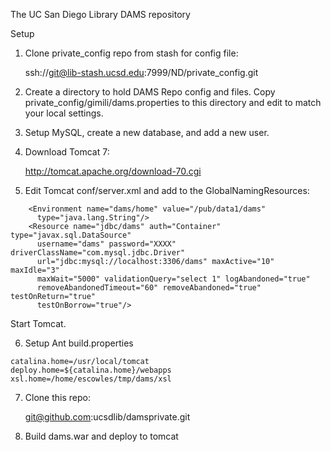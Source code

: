 The UC San Diego Library DAMS repository

Setup

1. Clone private_config repo from stash for config file:

    ssh://git@lib-stash.ucsd.edu:7999/ND/private_config.git

2. Create a directory to hold DAMS Repo config and files.  Copy private_config/gimili/dams.properties to this directory and edit to match your local settings.

3. Setup MySQL, create a new database, and add a new user.

4. Download Tomcat 7:

    http://tomcat.apache.org/download-70.cgi

5. Edit Tomcat conf/server.xml and add to the GlobalNamingResources:

```
    <Environment name="dams/home" value="/pub/data1/dams"
      type="java.lang.String"/>
    <Resource name="jdbc/dams" auth="Container" type="javax.sql.DataSource"
      username="dams" password="XXXX" driverClassName="com.mysql.jdbc.Driver"
      url="jdbc:mysql://localhost:3306/dams" maxActive="10" maxIdle="3"
      maxWait="5000" validationQuery="select 1" logAbandoned="true"
      removeAbandonedTimeout="60" removeAbandoned="true" testOnReturn="true"
      testOnBorrow="true"/>
```

   Start Tomcat.

6. Setup Ant build.properties

```
catalina.home=/usr/local/tomcat
deploy.home=${catalina.home}/webapps
xsl.home=/home/escowles/tmp/dams/xsl
```

7. Clone this repo:

    git@github.com:ucsdlib/damsprivate.git

8. Build dams.war and deploy to tomcat

``` ant clean webapp local-deploy

